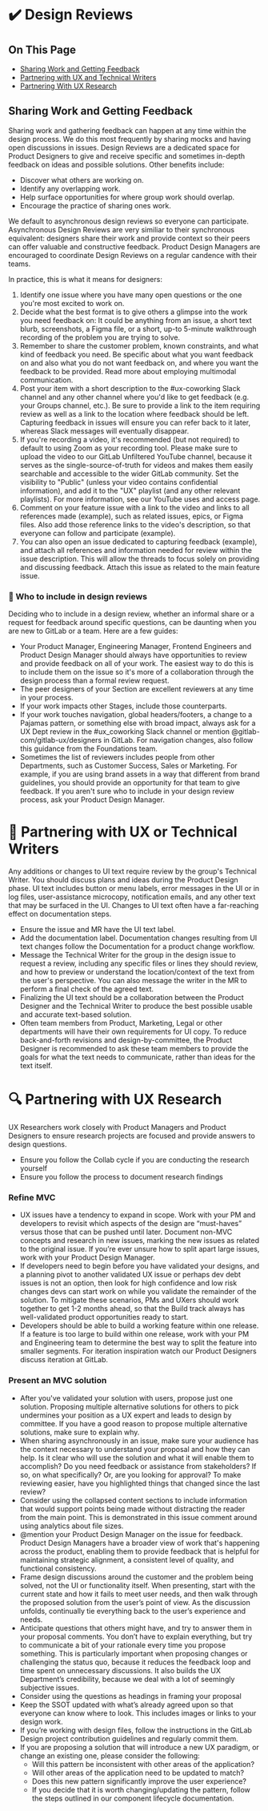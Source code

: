 # ✔️ Design Reviews

## On This Page
* [Sharing Work and Getting Feedback](https://github.com/Friends-From-The-City/TeamOps/edit/main/UX/Design/Design%20Reviews.md#getting-feedback) 
* [Partnering with UX and Technical Writers](https://github.com/Friends-From-The-City/TeamOps/edit/main/UX/Design/Design%20Reviews.md#-partnering-with-ux-or-technical-writers)
* [Partnering With UX Research](https://github.com/Friends-From-The-City/TeamOps/edit/main/UX/Design/Design%20Reviews.md#-partnering-with-ux-research)

## Sharing Work and Getting Feedback
Sharing work and gathering feedback can happen at any time within the design process. We do this most frequently by sharing mocks and having open discussions in issues.
Design Reviews are a dedicated space for Product Designers to give and receive specific and sometimes in-depth feedback on ideas and possible solutions. Other benefits include:
* Discover what others are working on.
* Identify any overlapping work.
* Help surface opportunities for where group work should overlap.
* Encourage the practice of sharing ones work.

We default to asynchronous design reviews so everyone can participate. Asynchronous Design Reviews are very similiar to their synchronous equivalent: designers share their work and provide context so their peers can offer valuable and constructive feedback. Product Design Managers are encouraged to coordinate Design Reviews on a regular candence with their teams.

In practice, this is what it means for designers:
1. Identify one issue where you have many open questions or the one you're most excited to work on.
2. Decide what the best format is to give others a glimpse into the work you need feedback on: It could be anything from an issue, a short text blurb, screenshots, a Figma file, or a short, up-to 5-minute walkthrough recording of the problem you are trying to solve.
3. Remember to share the customer problem, known constraints, and what kind of feedback you need. Be specific about what you want feedback on and also what you do not want feedback on, and where you want the feedback to be provided. Read more about employing multimodal communication.
4. Post your item with a short description to the #ux-coworking Slack channel and any other channel where you'd like to get feedback (e.g. your Groups channel, etc.). Be sure to provide a link to the item requiring review as well as a link to the location where feedback should be left. Capturing feedback in issues will ensure you can refer back to it later, whereas Slack messages will eventually disappear.
5. If you're recording a video, it's recommended (but not required) to default to using Zoom as your recording tool. Please make sure to upload the video to our GitLab Unfiltered YouTube channel, because it serves as the single-source-of-truth for videos and makes them easily searchable and accessible to the wider GitLab community. Set the visibility to "Public" (unless your video contains confidential information), and add it to the "UX" playlist (and any other relevant playlists). For more information, see our YouTube uses and access page.
6. Comment on your feature issue with a link to the video and links to all references made (example), such as related issues, epics, or Figma files. Also add those reference links to the video's description, so that everyone can follow and participate (example).
7. You can also open an issue dedicated to capturing feedback (example), and attach all references and information needed for review within the issue description. This will allow the threads to focus solely on providing and discussing feedback. Attach this issue as related to the main feature issue.

### 👐 Who to include in design reviews
Deciding who to include in a design review, whether an informal share or a request for feedback around specific questions, can be daunting when you are new to GitLab or a team. Here are a few guides:
* Your Product Manager, Engineering Manager, Frontend Engineers and Product Design Manager should always have opportunities to review and provide feedback on all of your work. The easiest way to do this is to include them on the issue so it's more of a collaboration through the design process than a formal review request.
* The peer designers of your Section are excellent reviewers at any time in your process.
* If your work impacts other Stages, include those counterparts.
* If your work touches navigation, global headers/footers, a change to a Pajamas pattern, or something else with broad impact, always ask for a UX Dept review in the #ux_coworking Slack channel or mention @gitlab-com/gitlab-ux/designers in GitLab. For navigation changes, also follow this guidance from the Foundations team.
* Sometimes the list of reviewers includes people from other Departments, such as Customer Success, Sales or Marketing. For example, if you are using brand assets in a way that different from brand guidelines, you should provide an opportunity for that team to give feedback. If you aren't sure who to include in your design review process, ask your Product Design Manager.

# 📝 Partnering with UX or Technical Writers
Any additions or changes to UI text require review by the group's Technical Writer. You should discuss plans and ideas during the Product Design phase. UI text includes button or menu labels, error messages in the UI or in log files, user-assistance microcopy, notification emails, and any other text that may be surfaced in the UI. Changes to UI text often have a far-reaching effect on documentation steps.

* Ensure the issue and MR have the UI text label.
* Add the documentation label. Documentation changes resulting from UI text changes follow the Documentation for a product change workflow.
* Message the Technical Writer for the group in the design issue to request a review, including any specific files or lines they should review, and how to preview or understand the location/context of the text from the user's perspective. You can also message the writer in the MR to perform a final check of the agreed text.
* Finalizing the UI text should be a collaboration between the Product Designer and the Technical Writer to produce the best possible usable and accurate text-based solution.
* Often team members from Product, Marketing, Legal or other departments will have their own requirements for UI copy. To reduce back-and-forth revisions and design-by-committee, the Product Designer is recommended to ask these team members to provide the goals for what the text needs to communicate, rather than ideas for the text itself.

# 🔍 Partnering with UX Research
UX Researchers work closely with Product Managers and Product Designers to ensure research projects are focused and provide answers to design questions.
* Ensure you follow the Collab cycle if you are conducting the research yourself
* Ensure you follow the process to document research findings

### Refine MVC
* UX issues have a tendency to expand in scope. Work with your PM and developers to revisit which aspects of the design are “must-haves” versus those that can be pushed until later. Document non-MVC concepts and research in new issues, marking the new issues as related to the original issue. If you’re ever unsure how to split apart large issues, work with your Product Design Manager.
* If developers need to begin before you have validated your designs, and a planning pivot to another validated UX issue or perhaps dev debt issues is not an option, then look for high confidence and low risk changes devs can start work on while you validate the remainder of the solution. To mitigate these scenarios, PMs and UXers should work together to get 1-2 months ahead, so that the Build track always has well-validated product opportunities ready to start.
* Developers should be able to build a working feature within one release. If a feature is too large to build within one release, work with your PM and Engineering team to determine the best way to split the feature into smaller segments.
For iteration inspiration watch our Product Designers discuss iteration at GitLab.

### Present an MVC solution
* After you've validated your solution with users, propose just one solution. Proposing multiple alternative solutions for others to pick undermines your position as a UX expert and leads to design by committee. If you have a good reason to propose multiple alternative solutions, make sure to explain why.
* When sharing asynchronously in an issue, make sure your audience has the context necessary to understand your proposal and how they can help. Is it clear who will use the solution and what it will enable them to accomplish? Do you need feedback or assistance from stakeholders? If so, on what specifically? Or, are you looking for approval? To make reviewing easier, have you highlighted things that changed since the last review?
* Consider using the collapsed content sections to include information that would support points being made without distracting the reader from the main point. This is demonstrated in this issue comment around using analytics about file sizes.
* @mention your Product Design Manager on the issue for feedback. Product Design Managers have a broader view of work that's happening across the product, enabling them to provide feedback that is helpful for maintaining strategic alignment, a consistent level of quality, and functional consistency.
* Frame design discussions around the customer and the problem being solved, not the UI or functionality itself. When presenting, start with the current state and how it fails to meet user needs, and then walk through the proposed solution from the user’s point of view. As the discussion unfolds, continually tie everything back to the user’s experience and needs.
* Anticipate questions that others might have, and try to answer them in your proposal comments. You don’t have to explain everything, but try to communicate a bit of your rationale every time you propose something. This is particularly important when proposing changes or challenging the status quo, because it reduces the feedback loop and time spent on unnecessary discussions. It also builds the UX Department’s credibility, because we deal with a lot of seemingly subjective issues.
* Consider using the questions as headings in framing your proposal
* Keep the SSOT updated with what’s already agreed upon so that everyone can know where to look. This includes images or links to your design work.
* If you’re working with design files, follow the instructions in the GitLab Design project contribution guidelines and regularly commit them.
* If you are proposing a solution that will introduce a new UX paradigm, or change an existing one, please consider the following:
  * Will this pattern be inconsistent with other areas of the application?
  * Will other areas of the application need to be updated to match?
  * Does this new pattern significantly improve the user experience?
  * If you decide that it is worth changing/updating the pattern, follow the steps outlined in our component lifecycle documentation.

